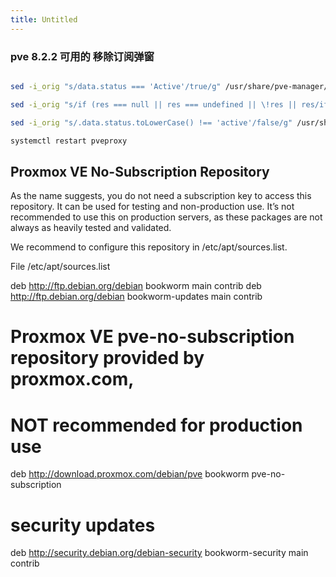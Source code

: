 ```yaml
---
title: Untitled
---
```

### pve 8.2.2 可用的 移除订阅弹窗

```bash

sed -i_orig "s/data.status === 'Active'/true/g" /usr/share/pve-manager/js/pvemanagerlib.js 

sed -i_orig "s/if (res === null || res === undefined || \!res || res/if(/g" /usr/share/javascript/proxmox-widget-toolkit/proxmoxlib.js 

sed -i_orig "s/.data.status.toLowerCase() !== 'active'/false/g" /usr/share/javascript/proxmox-widget-toolkit/proxmoxlib.js
```

```bash
systemctl restart pveproxy
```



## Proxmox VE No-Subscription Repository

As the name suggests, you do not need a subscription key to access this repository. It can be used for testing and non-production use. It’s not recommended to use this on production servers, as these packages are not always as heavily tested and validated.

We recommend to configure this repository in /etc/apt/sources.list.

File /etc/apt/sources.list

deb http://ftp.debian.org/debian bookworm main contrib
deb http://ftp.debian.org/debian bookworm-updates main contrib

# Proxmox VE pve-no-subscription repository provided by proxmox.com,
# NOT recommended for production use
deb http://download.proxmox.com/debian/pve bookworm pve-no-subscription

# security updates
deb http://security.debian.org/debian-security bookworm-security main contrib